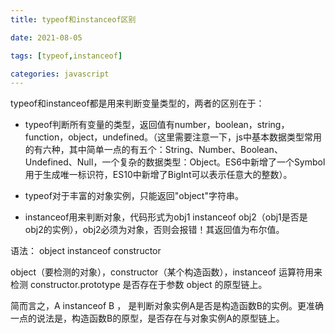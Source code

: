 ```yaml
---
title: typeof和instanceof区别

date: 2021-08-05

tags: [typeof,instanceof]

categories: javascript
---
```


typeof和instanceof都是用来判断变量类型的，两者的区别在于：

- typeof判断所有变量的类型，返回值有number，boolean，string，function，object，undefined。（这里需要注意一下，js中基本数据类型常用的有六种，其中简单一点的有五个：String、Number、Boolean、Undefined、Null，一个复杂的数据类型：Object。ES6中新增了一个Symbol用于生成唯一标识符，ES10中新增了BigInt可以表示任意大的整数）。
- typeof对于丰富的对象实例，只能返回"object"字符串。

- instanceof用来判断对象，代码形式为obj1 instanceof obj2（obj1是否是obj2的实例），obj2必须为对象，否则会报错！其返回值为布尔值。



语法： object instanceof constructor

object（要检测的对象），constructor（某个构造函数），instanceof 运算符用来检测 constructor.prototype 是否存在于参数 object 的原型链上。



简而言之，A instanceof B ， 是判断对象实例A是否是构造函数B的实例。更准确一点的说法是，构造函数B的原型，是否存在与对象实例A的原型链上。

